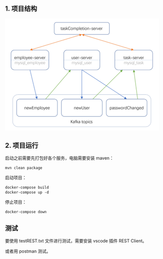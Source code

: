 ## 1. 项目结构

<img src="graph.png" >


## 2. 项目运行


启动之前需要先打包好各个服务，电脑需要安装 maven：
~~~
mvn clean package
~~~
启动项目：
~~~
docker-compose build
docker-compose up -d
~~~
停止项目：
~~~
docker-compose down
~~~

## 测试

要使用 testREST.txt 文件进行测试，需要安装 vscode 插件 REST Client。

或者用 postman 测试。